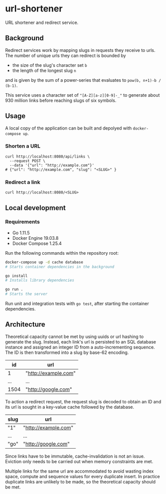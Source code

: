 # url-shortener

URL shortener and redirect service.

## Background

Redirect services work by mapping slugs in requests they receive to urls. The number of unique urls they can redirect is bounded by 

* the size of the slug's character set `b`
* the length of the longest slug `n`

and is given by the sum of a power-series that evaluates to `pow(b, n+1)-b / (b-1)`.

This service uses a character set of `"[A-Z][a-z][0-9]-_"` to generate about 930 million links before reaching slugs of six symbols. 

## Usage

A local copy of the application can be built and depolyed with `docker-compose up`.

### Shorten a URL

```
curl http://localhost:8080/api/links \
  --request POST \
  --data '{"url": "http://example.com"}'
# {"url": "http://example.com", "slug": "<SLUG>" }
```

### Redirect a link

```
curl http://localhost:8080/<SLUG>
```

## Local development

### Requirements

* Go 1.11.5
* Docker Engine 19.03.8
* Docker Compose 1.25.4

Run the following commands within the repository root:

```bash
docker-compose up -d cache database
# Starts container dependencies in the background

go install
# Installs library dependencies

go run .
# Starts the server
```

Run unit and integration tests with `go test`, after starting the container dependencies.

## Architecture

Theoretical capacity cannot be met by using uuids or url hashing to generate the slug. Instead, each link's url is persisted to an SQL database instance and assigned an integer ID from a auto-incrementing sequence. The ID is then transformed into a slug by base-62 encoding.

| id   | url                  |
|------|----------------------|
| 1    | "http://example.com" |
| ...  | ...                  |
| 1504 | "http://google.com"  |

To action a redirect request, the request slug is decoded to obtain an ID and its url is sought in a key-value cache followed by the database. 

| slug | url                  |
|------|----------------------|
| "1"  | "http://example.com" |
| ...  | ...                  |
| "go" | "http://google.com"  |

Since links have to be immutable, cache-invalidation is not an issue. Eviction only needs to be carried out when memory constraints are met.

Multiple links for the same url are accommodated to avoid wasting index space, compute and sequence values for every duplicate insert. In practice duplicate links are unlikely to be made, so the theoretical capacity should be met.
